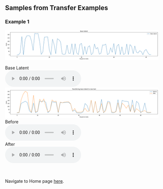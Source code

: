 <!-- exp 1d -->

## Samples from Transfer Examples

### Example 1

<img src="Experiment1/transfer_examples/Example1/base.png" alt="Ex 1 plot">
<br>

Base Latent
<br>
<audio src="Experiment1/transfer_examples/Example1/base_latent.wav" controls style="width: 250px;"></audio>
<br>
<img src="Experiment1/transfer_examples/Example1/transfer.png" alt="Ex 1 plot">
<br>
Before
<br>
<audio src="Experiment1/transfer_examples/Example1/transfer_before.wav" controls style="width: 250px;"></audio>
<br>
After
<br>
<audio src="Experiment1/transfer_examples/Example1/transfer_after.wav" controls style="width: 250px;"></audio>


<br><br>
Navigate to Home page [here](https://d-byrne1.github.io/mscproject/index.html).